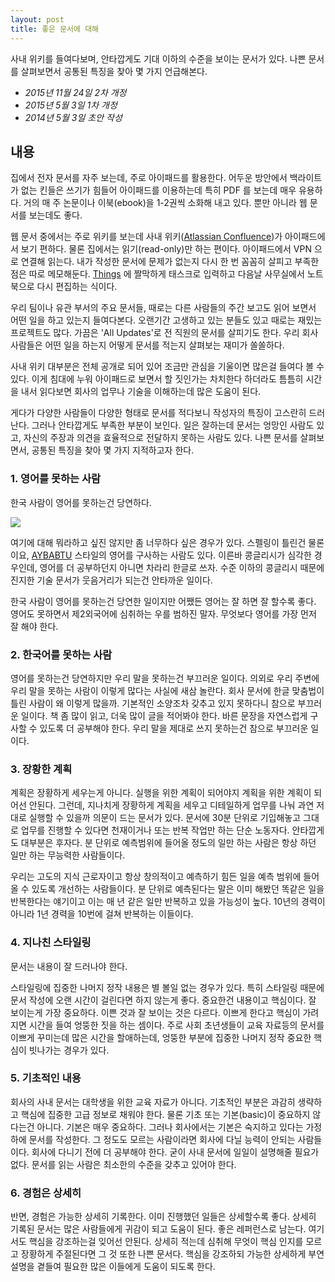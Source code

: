 ```yaml
---
layout: post
title: 좋은 문서에 대해
---
```


<div class="message">
  사내 위키를 들여다보며, 안타깝게도 기대 이하의 수준을 보이는 문서가 있다. 나쁜 문서를 살펴보면서 공통된 특징을 찾아 몇 가지 언급해본다.
</div>

- *2015년 11월 24일 2차 개정*
- *2015년 5월 3일 1차 개정*
- *2014년 5월 3일 초안 작성*

## 내용

집에서 전자 문서를 자주 보는데, 주로 아이패드를 활용한다. 어두운 방안에서 백라이트가 없는 킨들은 쓰기가 힘들어 아이패드를 이용하는데 특히 PDF 를 보는데 매우 유용하다. 거의 매 주 논문이나 이북(ebook)을 1-2권씩 소화해 내고 있다. 뿐만 아니라 웹 문서를 보는데도 좋다.

웹 문서 중에서는 주로 위키를 보는데 사내 위키([Atlassian Confluence](https://www.atlassian.com/software/confluence/))가 아이패드에서 보기 편하다. 물론 집에서는 읽기(read-only)만 하는 편이다. 아이패드에서 VPN 으로 연결해 읽는다. 내가 작성한 문서에 문제가 없는지 다시 한 번 꼼꼼히 살피고 부족한 점은 따로 메모해둔다. [Things](https://culturedcode.com/things/) 에 짤막하게 태스크로 입력하고 다음날 사무실에서 노트북으로 다시 편집하는 식이다.

우리 팀이나 유관 부서의 주요 문서들, 때로는 다른 사람들의 주간 보고도 읽어 보면서 어떤 일을 하고 있는지 들여다본다. 오랜기간 고생하고 있는 분들도 있고 때로는 재밌는 프로젝트도 많다. 가끔은 'All Updates'로 전 직원의 문서를 살피기도 한다. 우리 회사 사람들은 어떤 일을 하는지 어떻게 문서를 적는지 살펴보는 재미가 쏠쏠하다.

사내 위키 대부분은 전체 공개로 되어 있어 조금만 관심을 기울이면 많은걸 들여다 볼 수 있다. 이게 침대에 누워 아이패드로 보면서 할 짓인가는 차치한다 하더라도 틈틈히 시간을 내서 읽다보면 회사의 업무나 기술을 이해하는데 많은 도움이 된다.

게다가 다양한 사람들이 다양한 형태로 문서를 적다보니 작성자의 특징이 고스란히 드러난다. 그러나 안타깝게도 부족한 부분이 보인다. 일은 잘하는데 문서는 엉망인 사람도 있고, 자신의 주장과 의견을 효율적으로 전달하지 못하는 사람도 있다. 나쁜 문서를 살펴보면서, 공통된 특징을 찾아 몇 가지 지적하고자 한다.

### 1. 영어를 못하는 사람

한국 사람이 영어를 못하는건 당연하다.

<img src="http://33.media.tumblr.com/9883b2b769671147c40512c8af995117/tumblr_inline_n4zo57TPmg1qzgoac.png" />

여기에 대해 뭐라하고 싶진 않지만 좀 너무하다 싶은 경우가 있다. 스펠링이 틀린건 물론이요, [AYBABTU](https://en.wikipedia.org/wiki/All_your_base_are_belong_to_us) 스타일의 영어를 구사하는 사람도 있다. 이른바 콩글리시가 심각한 경우인데, 영어를 더 공부하던지 아니면 차라리 한글로 쓰자. 수준 이하의 콩글리시 때문에 진지한 기술 문서가 웃음거리가 되는건 안타까운 일이다.

한국 사람이 영어를 못하는건 당연한 일이지만 어쨌든 영어는 잘 하면 잘 할수록 좋다. 영어도 못하면서 제2외국어에 심취하는 우를 범하진 말자. 무엇보다 영어를 가장 먼저 잘 해야 한다.

### 2. 한국어를 못하는 사람

영어를 못하는건 당연하지만 우리 말을 못하는건 부끄러운 일이다. 의외로 우리 주변에 우리 말을 못하는 사람이 이렇게 많다는 사실에 새삼 놀란다. 회사 문서에 한글 맞춤법이 틀린 사람이 왜 이렇게 많을까. 기본적인 소양조차 갖추고 있지 못하다니 참으로 부끄러운 일이다. 책 좀 많이 읽고, 더욱 많이 글을 적어봐야 한다. 바른 문장을 자연스럽게 구사할 수 있도록 더 공부해야 한다. 우리 말을 제대로 쓰지 못하는건 참으로 부끄러운 일이다.

### 3. 장황한 계획

계획은 장황하게 세우는게 아니다. 실행을 위한 계획이 되어야지 계획을 위한 계획이 되어선 안된다. 그런데, 지나치게 장황하게 계획을 세우고 디테일하게 업무를 나눠 과연 저대로 실행할 수 있을까 의문이 드는 문서가 있다. 문서에 30분 단위로 기입해놓고 그대로 업무를 진행할 수 있다면 천재이거나 또는 반복 작업만 하는 단순 노동자다. 안타깝게도 대부분은 후자다. 분 단위로 예측범위에 들어올 정도의 일만 하는 사람은 항상 하던 일만 하는 무능력한 사람들이다.

우리는 고도의 지식 근로자이고 항상 창의적이고 예측하기 힘든 일을 예측 범위에 들어올 수 있도록 개선하는 사람들이다. 분 단위로 예측된다는 말은 이미 해봤던 똑같은 일을 반복한다는 얘기이고 이는 매 년 같은 일만 반복하고 있을 가능성이 높다. 10년의 경력이 아니라 1년 경력을 10번에 걸쳐 반복하는 이들이다.

### 4. 지나친 스타일링

문서는 내용이 잘 드러나야 한다.

스타일링에 집중한 나머지 정작 내용은 별 볼일 없는 경우가 있다. 특히 스타일링 때문에 문서 작성에 오랜 시간이 걸린다면 하지 않는게 좋다. 중요한건 내용이고 핵심이다. 잘 보이는게 가장 중요하다. 이쁜 것과 잘 보이는 것은 다르다. 이쁘게 한다고 핵심이 가려지면 시간을 들여 엉뚱한 짓을 하는 셈이다. 주로 사회 초년생들이 교육 자료등의 문서를 이쁘게 꾸미는데 많은 시간을 할애하는데, 엉뚱한 부분에 집중한 나머지 정작 중요한 핵심이 빗나가는 경우가 있다.

### 5. 기초적인 내용

회사의 사내 문서는 대학생을 위한 교육 자료가 아니다. 기초적인 부분은 과감히 생략하고 핵심에 집중한 고급 정보로 채워야 한다. 물론 기초 또는 기본(basic)이 중요하지 않다는건 아니다. 기본은 매우 중요하다. 그러나 회사에서는 기본은 숙지하고 있다는 가정하에 문서를 작성한다. 그 정도도 모르는 사람이라면 회사에 다닐 능력이 안되는 사람들이다. 회사에 다니기 전에 더 공부해야 한다. 굳이 사내 문서에 일일이 설명해줄 필요가 없다. 문서를 읽는 사람은 최소한의 수준을 갖추고 있어야 한다.

### 6. 경험은 상세히

반면, 경험은 가능한 상세히 기록한다. 이미 진행했던 일들은 상세할수록 좋다. 상세히 기록된 문서는 많은 사람들에게 귀감이 되고 도움이 된다. 좋은 레퍼런스로 남는다. 여기서도 핵심을 강조하는걸 잊어선 안된다. 상세히 적는데 심취해 무엇이 핵심 인지를 모르고 장황하게 주절된다면 그 것 또한 나쁜 문서다. 핵심을 강조하되 가능한 상세하게 부연설명을 곁들여 필요한 많은 이들에게 도움이 되도록 한다.